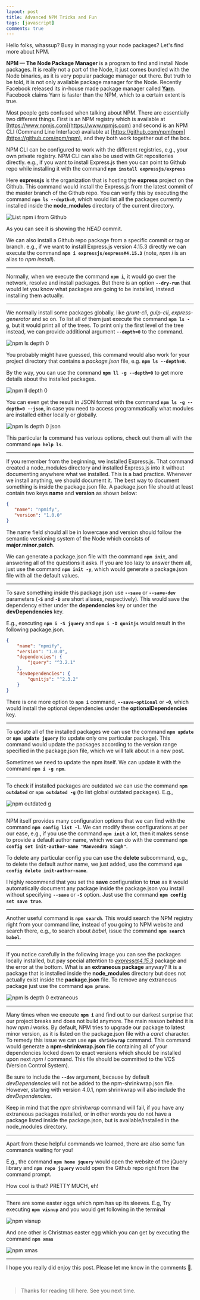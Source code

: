 ```yaml
---
layout: post
title: Advanced NPM Tricks and Fun
tags: [javascript]
comments: true
---
```


Hello folks, whassup? Busy in managing your node packages? Let's find more about NPM.

**NPM &mdash; The Node Package Manager** is a program to find and install Node packages. It is really not a part of the Node, it just comes bundled with the Node binaries, as it is very popular package manager out there. But truth to be told, it is not only available package manager for the Node. Recently Facebook released its in-house made package manager called **[Yarn](http://www.manvendrask.com/2016/10/28/react-js-and-socket-io-with-yarn-and-webpack/)**. Facebook claims Yarn is faster than the NPM, which to a certain extent is true.

Most people gets confused when talking about NPM. There are essentially two different things. First is an NPM registry which is available at [https://www.npmjs.com](https://www.npmjs.com) and second is an NPM CLI (Command Line Interface) available at [https://github.com/npm/npm](https://github.com/npm/npm), and they both work together out of the box.

NPM CLI can be configured to work with the different registries, e.g., your own private registry. NPM CLI can also be used with Git repositories directly. e.g., if you want to install Express.js then you can point to Github repo while installing it with the command **`npm install expressjs/express`**

Here **expressjs** is the organization that is hosting the **express** project on the Github. This command would install the Express.js from the latest commit of the master branch of the Github repo. You can verify this by executing the command **`npm ls --depth=0`**, which would list all the packages currently installed inside the **node_modules** directory of the current directory.

![List npm i from Github](/assets/img/advanced-npm-tricks-and-fun/list-npm-i-git.png)

As you can see it is showing the *HEAD* commit.

We can also install a Github repo package from a specific commit or tag or branch. e.g., if we want to install Express.js version 4.15.3 directly we can execute the command **`npm i expressjs/express#4.15.3`** (note, *npm i* is an alias to *npm install*).

---

Normally, when we execute the command **`npm i`**, it would go over the network, resolve and install packages. But there is an option **`--dry-run`** that would let you know what packages are going to be installed, instead installing them actually.

---

We normally install some packages globally, like *grunt-cli*, *gulp-cli*, *express-generator* and so on. To list all of them just execute the command **`npm ls -g`**, but it would print all of the trees. To print only the first level of the tree instead, we can provide additional argument **`--depth=0`** to the command.

![npm ls depth 0](/assets/img/advanced-npm-tricks-and-fun/npm-ls-g-depth-0.png)

You probably might have guessed, this command would also work for your project directory that contains a *package.json* file, e.g. **`npm ls --depth=0`**.

By the way, you can use the command **`npm ll -g --depth=0`** to get more details about the installed packages.

![npm ll depth 0](/assets/img/advanced-npm-tricks-and-fun/npm-ll-g-depth-0.png)

You can even get the result in JSON format with the command **`npm ls -g --depth=0 --json`**, in case you need to access programmatically what modules are installed either locally or globally.

![npm ls depth 0 json](/assets/img/advanced-npm-tricks-and-fun/npm-ls-g-depth-0-json.png)

This particular **ls** command has various options, check out them all with the command **`npm help ls`**.

---

If you remember from the beginning, we installed Express.js. That command created a
node_modules directory and installed Express.js into it without documenting anywhere what we installed. This is a bad practice. Whenever we install anything, we should document it. The best way to document something is inside the package.json file. A package.json file should at least contain two keys **name** and **version** as shown below:

~~~json
{
   "name": "npmify",
   "version": "1.0.0"
}
~~~

The name field should all be in lowercase and version should follow the semantic versioning system of the Node which consists of **major.minor.patch**.

We can generate a package.json file with the command **`npm init`**, and answering all of the questions it asks. If you are too lazy to answer them all, just use the command **`npm init -y`**, which would generate a package.json file with all the default values.

---

To save something inside this package.json use **`--save`** or **`--save-dev`** parameters (**`-S`** and **`-D`** are short aliases, respectively). This would save the dependency either under the **dependencies** key or under the **devDependencies** key.

E.g., executing **`npm i -S jquery`** and **`npm i -D qunitjs`** would result in the following package.json.

~~~json
{
	"name": "npmify",
	"version": "1.0.0",
	"dependencies": {
		"jquery": "^3.2.1"
	},
	"devDependencies": {
		"qunitjs": "^2.3.2"
	}
}
~~~


There is one more option to **`npm i`** command, **`--save-optional`** or **`-O`**, which would install the optional dependencies under the **optionalDependencies** key.

---

To update all of the installed packages we can use the command **`npm update`** or **`npm update jquery`** (to update only one particular package). This command would update the packages according to the version range specified in the package.json file, which we will talk about in a new post.

Sometimes we need to update the npm itself. We can update it with the command **`npm i -g npm`**.

---

To check if installed packages are outdated we can use the command **`npm outdated`** or **`npm outdated -g`** (to list global outdated packages). E.g.,

![npm outdated g](/assets/img/advanced-npm-tricks-and-fun/npm-outdated-g.png)

---

NPM itself provides many configuration options that we can find with the command **`npm config list -l`**. We can modify these configurations at per our ease, e.g., if you use the command **`npm init`** a lot, then it makes sense to provide a default author name, which we can do with the command **`npm config set init-author-name "Manvendra Singh"`**.

To delete any particular config you can use the **delete** subcommand, e.g., to delete the default author name, we just added, use the command **`npm config delete init-author-name`**.

I highly recommend that you set the **save** configuration to **true** as it would automatically document any package inside the package.json you install without specifying **`--save`** or **`-S`** option. Just use the command **`npm config set save true`**.

---

Another useful command is **`npm search`**. This would search the NPM registry right from your command line, instead of you going to NPM website and search there, e.g., to search about *babel*, issue the command **`npm search babel`**.

---

If you notice carefully in the following image you can see the packages locally installed, but pay special attention to *express@4.15.3* package and the error at the bottom. What is an **extraneous package** anyway? It is a package that is installed inside the **node_modules** directory but does not actually exist inside the **package.json** file. To remove any extraneous package just use the command **`npm prune`**.

![npm ls depth 0 extraneous](/assets/img/advanced-npm-tricks-and-fun/npm-ls-depth-0-extraneous.png)

---

Many times when we execute **`npm i`** and find out to our darkest surprise that our project breaks and does not build anymore. The main reason behind it is how *npm i* works. By default, NPM tries to upgrade our package to latest minor version, as it is listed on the package.json file with a *caret* character. To remedy this issue we can use **`npm shrinkwrap`** command. This command would generate a **npm-shrinkwrap.json** file containing all of your dependencies locked down to exact versions which should be installed upon next *npm i* command. This file should be committed to the VCS (Version Control System).

Be sure to include the **`--dev`** argument, because by default *devDependencies* will not be added to the npm-shrinkwrap.json file. However, starting with version 4.0.1, npm shrinkwrap will also include the *devDependencies*.

Keep in mind that the *npm shrinkwrap* command will fail, if you have any extraneous packages installed, or in other words you do not have a package listed inside the package.json, but is available/installed in the node_modules directory.

---

Apart from these helpful commands we learned, there are also some fun commands waiting for you!

E.g., the command **`npm home jquery`** would open the website of the jQuery library and **`npm repo jquery`** would open the Github repo right from the command prompt.

How cool is that? PRETTY MUCH, eh!

---

There are some easter eggs which npm has up its sleeves. E.g, Try executing **`npm visnup`** and you would get following in the terminal

![npm visnup](/assets/img/advanced-npm-tricks-and-fun/npm-visnup.png)

And one other is Christmas easter egg which you can get by executing the command **`npm xmas`**

![npm xmas](/assets/img/advanced-npm-tricks-and-fun/npm-xmas.png)

---

I hope you really did enjoy this post. Please let me know in the comments 🙂.

&nbsp;

>Thanks for reading till here. See you next time.


&nbsp;
